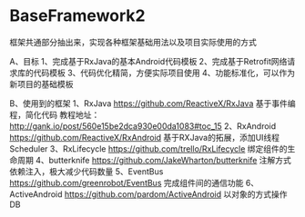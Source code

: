 # BaseFramework2
框架共通部分抽出来，实现各种框架基础用法以及项目实际使用的方式

A、目标
    1、完成基于RxJava的基本Android代码模板
    2、完成基于Retrofit网络请求库的代码模板
    3、代码优化精简，方便实际项目使用
    4、功能标准化，可以作为新项目的基础模板

B、使用到的框架
    1、RxJava   https://github.com/ReactiveX/RxJava  基于事件编程，简化代码 教程地址：http://gank.io/post/560e15be2dca930e00da1083#toc_15
    2、RxAndroid      https://github.com/ReactiveX/RxAndroid  基于RXJava的拓展，添加UI线程Scheduler
    3、RxLifecycle  https://github.com/trello/RxLifecycle 绑定组件的生命周期
    4、butterknife   https://github.com/JakeWharton/butterknife 注解方式依赖注入，极大减少代码数量
    5、EventBus https://github.com/greenrobot/EventBus 完成组件间的通信功能
    6、ActiveAndroid https://github.com/pardom/ActiveAndroid  以对象的方式操作DB
